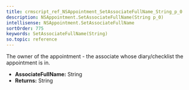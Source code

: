 ```yaml
---
title: crmscript_ref_NSAppointment_SetAssociateFullName_String_p_0
description: NSAppointment.SetAssociateFullName(String p_0)
intellisense: NSAppointment.SetAssociateFullName
sortOrder: 775
keywords: SetAssociateFullName(String)
so.topic: reference
---
```



The owner of the appointment - the associate whose diary/checklist the appointment is in.



* **AssociateFullName:** String
* **Returns:** String


